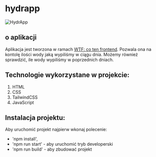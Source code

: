 # hydrapp
![HydrApp](https://pawels-hydrapp.netlify.app/og.png)

## o aplikacji

Aplikacja jest tworzona w ramach [WTF: co ten frontend](https://cotenfrontend.pl). 
Pozwala ona na kontolę ilości wody jaką wypiliśmy w ciągu dnia. Możemy również sprawdzić, ile wody wypiliśmy w poprzednich dniach.

## Technologie wykorzystane w projekcie:

1. HTML
2. CSS
3. TailwindCSS
4. JavaScript

## Instalacja projektu:

Aby uruchomić projekt najpierw wkonaj polecenie:

- 'npm install',
- 'npm run start' - aby uruchomić tryb developerski
- 'npm run build' - aby zbudować projekt
